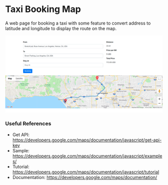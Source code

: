 # Taxi Booking Map

A web page for booking a taxi with some feature to convert address to latitude and longitude to display the route on the map.

![ScreenShot](screenshot1.png)

### Useful References

- Get API: https://developers.google.com/maps/documentation/javascript/get-api-key
- Sample: https://developers.google.com/maps/documentation/javascript/examples/
- Tutorial: https://developers.google.com/maps/documentation/javascript/tutorial
- Documentation: https://developers.google.com/maps/documentation/
